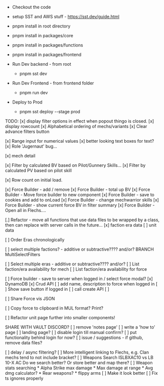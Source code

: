 * Checkout the code
* setup SST and AWS stuff - https://sst.dev/guide.html
* pnpm install in root directory
* pnpm install in packages/core
* pnpm install in packages/functions
* pnpm install in packages/frontend

* Run Dev backend - from root
  * pnpm sst dev
* Run Dev Frontend - from frontend folder
  * pnpm run dev
 
* Deploy to Prod
  * pnpm sst deploy --stage prod

TODO:
[x] display filter options in effect when popout thingo is closed.
[x] display rowcount
[x] Alphabetical ordering of mechs/variants
[x] Clear advance filters button

[x] Range input for numerical values
[x] better looking text boxes for text?
[x] Role 'Jugernaut' bug...

[x] mech detail

[x] Filter by calculated BV based on Pilot/Gunnery Skills...
[x] Filter by calculated PV based on pilot skill

[x] Row count on initial load.

[x] Force Builder - add / remove
[x] Force Builder - total up BV
[x] Force Builder - Move force builder to new component
[x] Force Builder - save to cookies and add to onLoad
[x] Force Builder - change mechwarrior skills
[x] Force Builder - show current force BV in filter summary
[x] Force Builder - Open all in Flechs....

[.] Refactor - move all functions that use data files to be wrapped by a class,
then can replace with server calls in the future...
    [x] faction era data
    [ ] unit data

[ ] Order Eras chronologically

[ ] select multiple factions? - additive or subtractive???? and/or?
    BRANCH MultiSelectFilters

[ ] Select multiple eras - additive or subtractive???? and/or?
[ ] List faction/era availability for mech
[ ] List faction/era availability for force



[ ] Force builder - save to server when logged in / select force modal?
    [x] DynamoDB
    [x] Crud API
    [ ] add name, description to force when logged in
    [ ] Show save button if logged in
    [ ] call create API
    [ ] 

[ ] Share Force vis JSON

[ ] Copy force to clipboard in MUL format? Print?

[ ] Refactor unit page further into smaller components!

SHARE WITH VAULT DISCORD?
[ ] remove 'notes page'
[ ] write a 'how to' page
[ ] landing page?
[ ] disable login till manual confirm?
[ ] put functionality behind login for now?
[ ] issue / suggestions - if github, remove data files?


[ ] delay / async filtering?
[ ] More intelligent linking to Flechs, e.g. Clan mechs tend to not include bracket?
[ ] Weapons Search 
      ISLBXAC10 vs LB 10-X AC
        Do we search better? Or store better and map there?
[ ] Weapon stats searching
    * Alpha Strike max damage
    * Max damage at range
    * Avg dmg calculator?
    * Rear weapons?
    * flippy arms
[ ] Make it look better
[ ] Fix ts ignores properly
